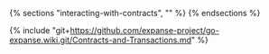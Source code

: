 {% sections "interacting-with-contracts", "" %}
{% endsections %}

{% include "git+https://github.com/expanse-project/go-expanse.wiki.git/Contracts-and-Transactions.md" %}
